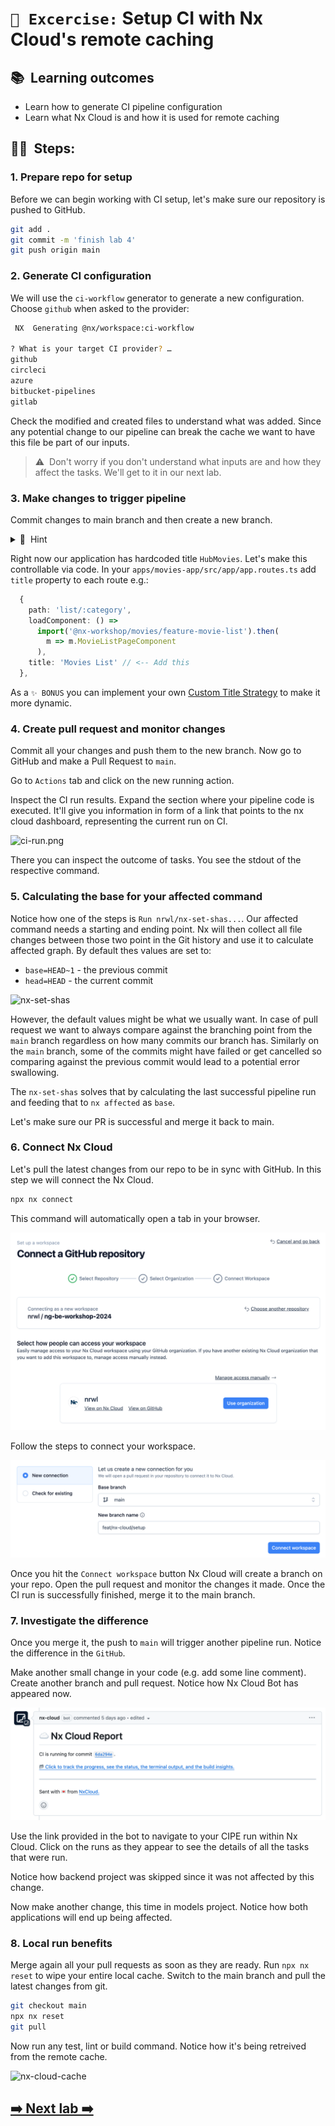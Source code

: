 # `📖 Excercise:` Setup CI with Nx Cloud's remote caching

## 📚&nbsp;&nbsp;**Learning outcomes**
- Learn how to generate CI pipeline configuration
- Learn what Nx Cloud is and how it is used for remote caching

## 🏋️‍♀️&nbsp;&nbsp;Steps:

### 1. Prepare repo for setup
Before we can begin working with CI setup, let's make sure our repository is pushed to GitHub.

```bash
git add .
git commit -m 'finish lab 4'
git push origin main
```

### 2. Generate CI configuration
We will use the `ci-workflow` generator to generate a new configuration. Choose `github` when asked to the provider:

```bash
 NX  Generating @nx/workspace:ci-workflow

? What is your target CI provider? … 
github
circleci
azure
bitbucket-pipelines
gitlab
```

Check the modified and created files to understand what was added. Since any potential change to our pipeline can break the cache we want to have this file be part of our inputs. 

> ⚠️&nbsp;&nbsp;Don't worry if you don't understand what inputs are and how they affect the tasks. We'll get to it in our next lab.

### 3. Make changes to trigger pipeline
Commit changes to main branch and then create a new branch.

<details>
<summary>🐳&nbsp;&nbsp;Hint</summary>

```bash
git add . && git commit -m "add ci"
git push origin main
git checkout -b dynamic-title
```
</details>

Right now our application has hardcoded title `HubMovies`. Let's make this controllable via code. In your `apps/movies-app/src/app/app.routes.ts` add `title` property to each route e.g.:

```ts
  {
    path: 'list/:category',
    loadComponent: () =>
      import('@nx-workshop/movies/feature-movie-list').then(
        m => m.MovieListPageComponent
      ),
    title: 'Movies List' // <-- Add this
  },
```

As a `✨ BONUS` you can implement your own [Custom Title Strategy](https://angular.dev/guide/routing/common-router-tasks#setting-the-page-title) to make it more dynamic.

### 4. Create pull request and monitor changes
Commit all your changes and push them to the new branch. Now go to GitHub and make a Pull Request to `main`.

Go to `Actions` tab and click on the new running action.

Inspect the CI run results. Expand the section where your pipeline code is executed. It'll give
you information in form of a link that points to the nx cloud dashboard, representing the current run on CI.

![ci-run.png](../images/ci-run.png)

There you can inspect the outcome of tasks. You see the stdout of the respective command.

### 5. Calculating the base for your affected command
Notice how one of the steps is `Run nrwl/nx-set-shas...`. Our affected command needs a starting and ending point. Nx will then collect all file changes between those two point in the Git history and use it to calculate affected graph. By default thes values are set to:
- `base=HEAD~1` - the previous commit
- `head=HEAD` - the current commit

![nx-set-shas](../images/nx-set-shas.png)

However, the default values might be what we usually want. In case of pull request we want to always compare against the branching point from the `main` branch regardless on how many commits our branch has. Similarly on the `main` branch, some of the commits might have failed or get cancelled so comparing against the previous commit would lead to a potential error swallowing.

The `nx-set-shas` solves that by calculating the last successful pipeline run and feeding that to `nx affected` as `base`.

Let's make sure our PR is successful and merge it back to main.

### 6. Connect Nx Cloud
Let's pull the latest changes from our repo to be in sync with GitHub. In this step we will connect the Nx Cloud.

```bash
npx nx connect
```

This command will automatically open a tab in your browser. 

![Nx Cloud connect](../assets/connect-nx-cloud.png)

Follow the steps to connect your workspace.

![Connect workspace](../assets/connect-workspace.png)

Once you hit the `Connect workspace` button Nx Cloud will create a branch on your repo. Open the pull request and monitor the changes it made. Once the CI run is successfully finished, merge it to the main branch.

### 7. Investigate the difference

Once you merge it, the push to `main` will trigger another pipeline run. Notice the difference in the `GitHub`.

Make another small change in your code (e.g. add some line comment). Create another branch and pull request. Notice how Nx Cloud Bot has appeared now.

![Nx Cloud Bot](../assets/nx-cloud-bot.png)

Use the link provided in the bot to navigate to your CIPE run within Nx Cloud. Click on the runs as they appear to see the details of all the tasks that were run.

Notice how backend project was skipped since it was not affected by this change.

Now make another change, this time in models project. Notice how both applications will end up being affected.

### 8. Local run benefits

Merge again all your pull requests as soon as they are ready. Run `npx nx reset` to wipe your entire local cache.
Switch to the main branch and pull the latest changes from git.

```bash
git checkout main
npx nx reset
git pull
```

Now run any test, lint or build command. Notice how it's being retreived from the remote cache.

![nx-cloud-cache](images/nx-cloud-cache.png)

## [➡️ Next lab ➡️](./caching-deep-dive.md)
